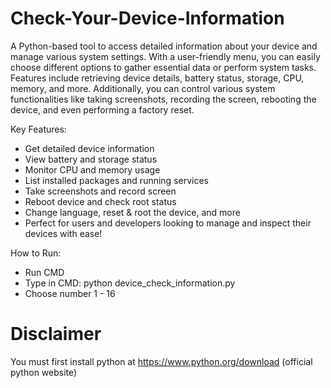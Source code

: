 # Check-Your-Device-Information
A Python-based tool to access detailed information about your device and manage various system settings. With a user-friendly menu, you can easily choose different options to gather essential data or perform system tasks. Features include retrieving device details, battery status, storage, CPU, memory, and more. Additionally, you can control various system functionalities like taking screenshots, recording the screen, rebooting the device, and even performing a factory reset.

Key Features:

- Get detailed device information
- View battery and storage status
- Monitor CPU and memory usage
- List installed packages and running services
- Take screenshots and record screen
- Reboot device and check root status
- Change language, reset & root the device, and more
- Perfect for users and developers looking to manage and inspect their devices with ease!

How to Run:
-  Run CMD
-  Type in CMD: python device_check_information.py
-  Choose number 1 - 16

# Disclaimer
You must first install python at https://www.python.org/download (official python website)
